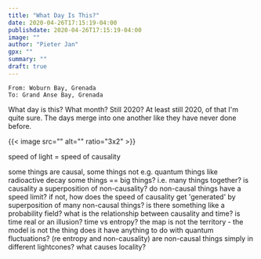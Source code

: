 ```yaml
---
title: "What Day Is This?"
date: 2020-04-26T17:15:19-04:00
publishdate: 2020-04-26T17:15:19-04:00
image: ""
author: "Pieter Jan"
gpx: ""
summary: ""
draft: true
---
```


`From: Woburn Bay, Grenada`<br/>
`To: Grand Anse Bay, Grenada`

What day is this? What month? Still 2020? At least still 2020, of that I'm quite sure. The days merge into one another like they have never done before.

{{< image src="" alt="" ratio="3x2" >}}

speed of light = speed of causality

some things are causal, some things not e.g. quantum things like radioactive decay
some things == big things? i.e. many things together?
is causality a superposition of non-causality?
do non-causal things have a speed limit?
if not, how does the speed of causality get 'generated' by superposition of many non-causal things?
is there something like a probability field?
what is the relationship between causality and time?
is time real or an illusion?
time vs entropy?
the map is not the territory - the model is not the thing
does it have anything to do with quantum fluctuations? (re entropy and non-causality)
are non-causal things simply in different lightcones?
what causes locality?


